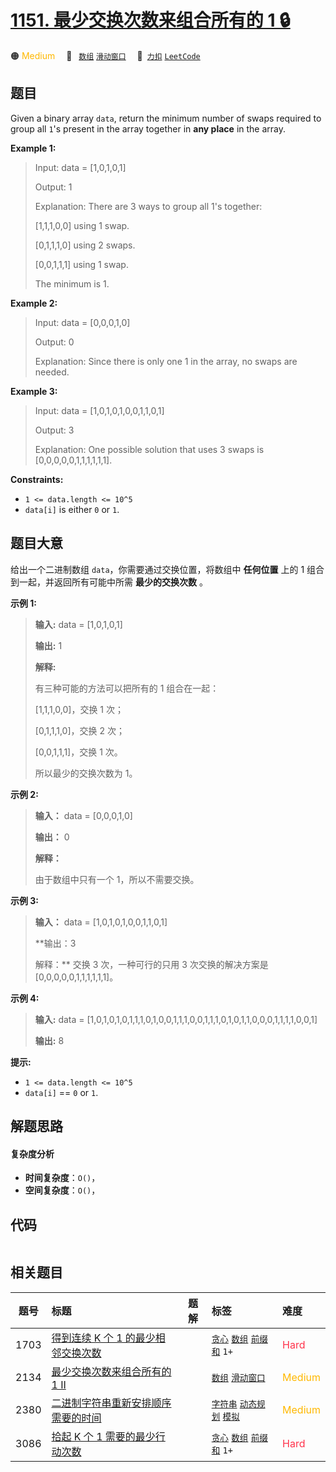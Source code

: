 # [1151. 最少交换次数来组合所有的 1 🔒](https://2xiao.github.io/leetcode-js/problem/1151.html)

🟠 <font color=#ffb800>Medium</font>&emsp; 🔖&ensp; [`数组`](/tag/array.md) [`滑动窗口`](/tag/sliding-window.md)&emsp; 🔗&ensp;[`力扣`](https://leetcode.cn/problems/minimum-swaps-to-group-all-1s-together) [`LeetCode`](https://leetcode.com/problems/minimum-swaps-to-group-all-1s-together)

## 题目

Given a binary array `data`, return the minimum number of swaps required to
group all `1`'s present in the array together in **any place** in the array.



**Example 1:**

> Input: data = [1,0,1,0,1]
> 
> Output: 1
> 
> Explanation: There are 3 ways to group all 1's together:
> 
> [1,1,1,0,0] using 1 swap.
> 
> [0,1,1,1,0] using 2 swaps.
> 
> [0,0,1,1,1] using 1 swap.
> 
> The minimum is 1.

**Example 2:**

> Input: data = [0,0,0,1,0]
> 
> Output: 0
> 
> Explanation: Since there is only one 1 in the array, no swaps are needed.

**Example 3:**

> Input: data = [1,0,1,0,1,0,0,1,1,0,1]
> 
> Output: 3
> 
> Explanation: One possible solution that uses 3 swaps is [0,0,0,0,0,1,1,1,1,1,1].

**Constraints:**

  * `1 <= data.length <= 10^5`
  * `data[i]` is either `0` or `1`.


## 题目大意

给出一个二进制数组 `data`，你需要通过交换位置，将数组中 **任何位置** 上的 1 组合到一起，并返回所有可能中所需 **最少的交换次数** 。



**示例 1:**

> 
> 
> 
> 
> 
> **输入:** data = [1,0,1,0,1]
> 
> **输出:** 1
> 
> **解释:**
> 
> 有三种可能的方法可以把所有的 1 组合在一起：
> 
> [1,1,1,0,0]，交换 1 次；
> 
> [0,1,1,1,0]，交换 2 次；
> 
> [0,0,1,1,1]，交换 1 次。
> 
> 所以最少的交换次数为 1。
> 
> 

**示例   2:**

> 
> 
> 
> 
> 
> **输入：** data = [0,0,0,1,0]
> 
> **输出：** 0
> 
> **解释：**
> 
> 由于数组中只有一个 1，所以不需要交换。

**示例 3:**

> 
> 
> 
> 
> 
> **输入：** data = [1,0,1,0,1,0,0,1,1,0,1]
> 
> **输出：3
> 
> 解释：** 交换 3 次，一种可行的只用 3 次交换的解决方案是 [0,0,0,0,0,1,1,1,1,1,1]。
> 
> 

**示例 4:**

> 
> 
> 
> 
> 
> **输入:** data = [1,0,1,0,1,0,1,1,1,0,1,0,0,1,1,1,0,0,1,1,1,0,1,0,1,1,0,0,0,1,1,1,1,0,0,1]
> 
> **输出:** 8
> 
> 



**提示:**

  * `1 <= data.length <= 10^5`
  * `data[i]` == `0` or `1`.


## 解题思路

#### 复杂度分析

- **时间复杂度**：`O()`，
- **空间复杂度**：`O()`，

## 代码

```javascript

```

## 相关题目

<!-- prettier-ignore -->
| 题号 | 标题 | 题解 | 标签 | 难度 |
| :------: | :------ | :------: | :------ | :------ |
| 1703 | [得到连续 K 个 1 的最少相邻交换次数](https://leetcode.com/problems/minimum-adjacent-swaps-for-k-consecutive-ones) |  |  [`贪心`](/tag/greedy.md) [`数组`](/tag/array.md) [`前缀和`](/tag/prefix-sum.md) `1+` | <font color=#ff334b>Hard</font> |
| 2134 | [最少交换次数来组合所有的 1 II](https://leetcode.com/problems/minimum-swaps-to-group-all-1s-together-ii) |  |  [`数组`](/tag/array.md) [`滑动窗口`](/tag/sliding-window.md) | <font color=#ffb800>Medium</font> |
| 2380 | [二进制字符串重新安排顺序需要的时间](https://leetcode.com/problems/time-needed-to-rearrange-a-binary-string) |  |  [`字符串`](/tag/string.md) [`动态规划`](/tag/dynamic-programming.md) [`模拟`](/tag/simulation.md) | <font color=#ffb800>Medium</font> |
| 3086 | [拾起 K 个 1 需要的最少行动次数](https://leetcode.com/problems/minimum-moves-to-pick-k-ones) |  |  [`贪心`](/tag/greedy.md) [`数组`](/tag/array.md) [`前缀和`](/tag/prefix-sum.md) `1+` | <font color=#ff334b>Hard</font> |